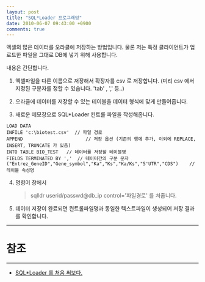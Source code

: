 ```yaml
---
layout: post
title: "SQL*Loader 프로그래밍"
date: 2010-06-07 09:43:00 +0900
comments: true
---
```


엑셀의 많은 데이터를 오라클에 저장하는 방법입니다.
물론 저는 특정 클라이언트가 업로드한 파일을 그대로 DB에 넣기 위해 사용합니다.

내용은 간단합니다.

 

1. 엑셀파일을 다른 이름으로 저장해서 확장자를 csv 로 저장합니다.
(미리 csv 에서 지정된 구분자를 정할 수 있습니다. 'tab' , ',' 등..)
 

2. 오라클에 데이터를 저장할 수 있는 테이블을 데이터 형식에 맞게 만들어줍니다.

 

3. 새로운 메모장으로 SQL*Loader 컨트롤 파일을 작성해줍니다.
```$xslt
LOAD DATA
INFILE 'c:\biotest.csv'  // 파일 경로
APPEND                       // 저장 옵션 (기존의 행에 추가, 이외에 REPLACE, INSERT, TRUNCATE 가 있음)
INTO TABLE BIO_TEST   // 데이터를 저장할 테이블명 
FIELDS TERMINATED BY ','  // 데이터간의 구분 문자
("Entrez_GeneID","Gene_symbol","Ka","Ks","Ka/Ks","5'UTR","CDS")    // 테이블 속성명

```

4. 명령어 창에서
    > sqlldr userid/passwd@db_ip control='파일경로' 를 쳐줍니다.


5. 데이터 저장이 완료되면 컨트롤파일명과 동일한 텍스트파일이 생성되어 저장 결과를 확인합니다.

-----
# 참조 
-----

* [SQL*Loader 를 처음 써보다.](https://blog.naver.com/kjhfreedom21/110082610606)

